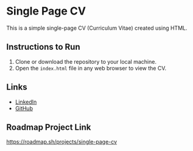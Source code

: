 # Single Page CV

This is a simple single-page CV (Curriculum Vitae) created using HTML.

## Instructions to Run
1. Clone or download the repository to your local machine.
2. Open the `index.html` file in any web browser to view the CV.

## Links
- [LinkedIn](https://linkedin.com/in/adinataekwan)
- [GitHub](https://github.com/starck27)

## Roadmap Project Link
https://roadmap.sh/projects/single-page-cv
